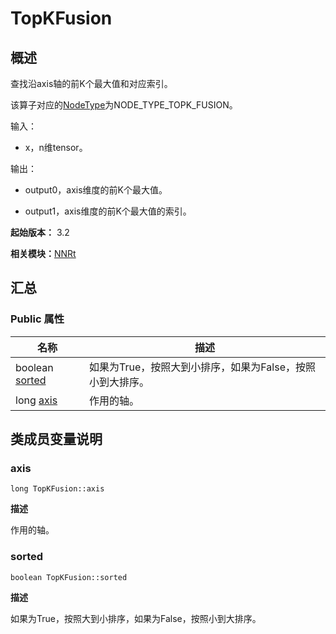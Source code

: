 # TopKFusion

## 概述

查找沿axis轴的前K个最大值和对应索引。

该算子对应的[NodeType](_n_n_rt_v20.md#nodetype)为NODE_TYPE_TOPK_FUSION。

输入：

- x，n维tensor。

输出：

- output0，axis维度的前K个最大值。

- output1，axis维度的前K个最大值的索引。

**起始版本：** 3.2

**相关模块：**[NNRt](_n_n_rt_v20.md)

## 汇总

### Public 属性

| 名称 | 描述 | 
| -------- | -------- |
| boolean [sorted](#sorted) | 如果为True，按照大到小排序，如果为False，按照小到大排序。  | 
| long [axis](#axis) | 作用的轴。  | 

## 类成员变量说明

### axis

```
long TopKFusion::axis
```
**描述**

作用的轴。

### sorted

```
boolean TopKFusion::sorted
```
**描述**

如果为True，按照大到小排序，如果为False，按照小到大排序。
